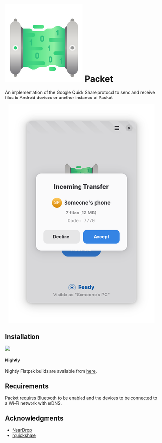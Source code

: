 # <img src="data/icons/io.github.nozwock.Packet.svg" /> Packet

An implementation of the Google Quick Share protocol to send and receive files to Android devices or another instance of Packet.

<div align="center">
    <img src="data/resources/screenshots/packet-receive.png" alt="screenshot" />
</div>

## Installation

<a href="https://flathub.org/apps/details/io.github.nozwock.Packet">
<img src="https://flathub.org/api/badge?svg&locale=en&dark" width="190px" />
</a>

#### Nightly
Nightly Flatpak builds are available from [here](https://nightly.link/nozwock/packet/workflows/ci/main?preview).

## Requirements
Packet requires Bluetooth to be enabled and the devices to be connected to a Wi-Fi network with mDNS.

<!-- FIXME Uncomment once pot/po files are in-place and tested -->
<!-- ## Translations -->
<!-- Helping to translate Packet or add support to a new language is very -->
<!-- welcome. You can find everything you need at: -->

## Acknowledgments
- [NearDrop](https://github.com/grishka/NearDrop/)
- [rquickshare](https://github.com/Martichou/rquickshare/)
